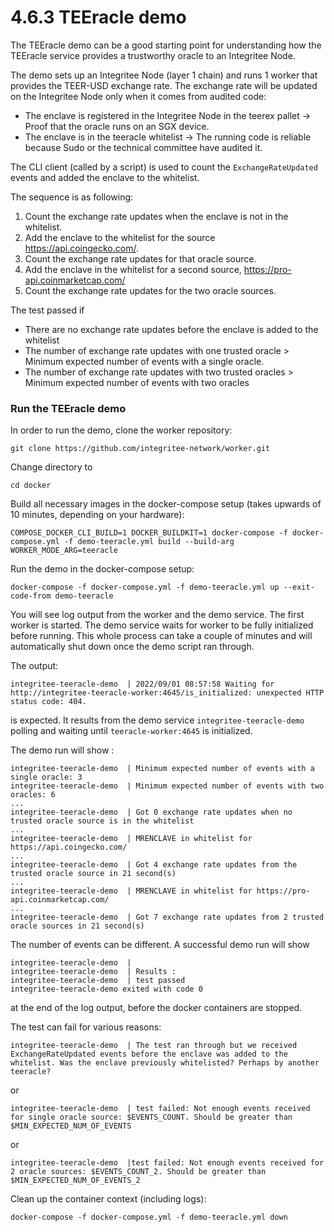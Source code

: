 # 4.6.3 TEEracle demo

The TEEracle demo can be a good starting point for understanding how the TEEracle service provides a trustworthy oracle to an Integritee Node.

The demo sets up an Integritee Node (layer 1 chain) and runs 1 worker that provides the TEER-USD exchange rate. The exchange rate will be updated on the Integritee Node only when it comes from audited code:

* The enclave is registered in the Integritee Node in the teerex pallet -> Proof that the oracle runs on an SGX device.
* The enclave is in the teeracle whitelist -> The running code is reliable because Sudo or the technical committee have audited it.

The CLI client (called by a script) is used to count the `ExchangeRateUpdated` events and added the enclave to the whitelist.

The sequence is as following:

1. Count the exchange rate updates when the enclave is not in the whitelist.
2. Add the enclave to the whitelist for the source https://api.coingecko.com/.
3. Count the exchange rate updates for that oracle source.
4. Add the enclave in the whitelist for a second source, https://pro-api.coinmarketcap.com/
5. Count the exchange rate updates for the two oracle sources.

The test passed if

* There are no exchange rate updates before the enclave is added to the whitelist
* The number of exchange rate updates with one trusted oracle > Minimum expected number of events with a single oracle.
* The number of exchange rate updates with two trusted oracles > Minimum expected number of events with two oracles

### Run the TEEracle demo

In order to run the demo, clone the worker repository:

```
git clone https://github.com/integritee-network/worker.git
```

Change directory to

```
cd docker
```

Build all necessary images in the docker-compose setup (takes upwards of 10 minutes, depending on your hardware):

```
COMPOSE_DOCKER_CLI_BUILD=1 DOCKER_BUILDKIT=1 docker-compose -f docker-compose.yml -f demo-teeracle.yml build --build-arg WORKER_MODE_ARG=teeracle
```

Run the demo in the docker-compose setup:

```
docker-compose -f docker-compose.yml -f demo-teeracle.yml up --exit-code-from demo-teeracle
```

You will see log output from the worker and the demo service. The first worker is started. The demo service waits for worker to be fully initialized before running. This whole process can take a couple of minutes and will automatically shut down once the demo script ran through.

The output:

```
integritee-teeracle-demo  | 2022/09/01 08:57:58 Waiting for http://integritee-teeracle-worker:4645/is_initialized: unexpected HTTP status code: 404.
```

is expected. It results from the demo service `integritee-teeracle-demo` polling and waiting until `teeracle-worker:4645` is initialized.

The demo run will show :

```
integritee-teeracle-demo  | Minimum expected number of events with a single oracle: 3
integritee-teeracle-demo  | Minimum expected number of events with two oracles: 6
...
integritee-teeracle-demo  | Got 0 exchange rate updates when no trusted oracle source is in the whitelist
...
integritee-teeracle-demo  | MRENCLAVE in whitelist for https://api.coingecko.com/
...
integritee-teeracle-demo  | Got 4 exchange rate updates from the trusted oracle source in 21 second(s)
...
integritee-teeracle-demo  | MRENCLAVE in whitelist for https://pro-api.coinmarketcap.com/
...
integritee-teeracle-demo  | Got 7 exchange rate updates from 2 trusted oracle sources in 21 second(s)
```

The number of events can be different. A successful demo run will show

```
integritee-teeracle-demo  | 
integritee-teeracle-demo  | Results :
integritee-teeracle-demo  | test passed
integritee-teeracle-demo exited with code 0
```

at the end of the log output, before the docker containers are stopped.

The test can fail for various reasons:

```
integritee-teeracle-demo  | The test ran through but we received ExchangeRateUpdated events before the enclave was added to the whitelist. Was the enclave previously whitelisted? Perhaps by another teeracle?
```

or

```
integritee-teeracle-demo  | test failed: Not enough events received for single oracle source: $EVENTS_COUNT. Should be greater than $MIN_EXPECTED_NUM_OF_EVENTS
```

or

```
integritee-teeracle-demo  |test failed: Not enough events received for 2 oracle sources: $EVENTS_COUNT_2. Should be greater than $MIN_EXPECTED_NUM_OF_EVENTS_2
```

&#x20;Clean up the container context (including logs):

```
docker-compose -f docker-compose.yml -f demo-teeracle.yml down
```

